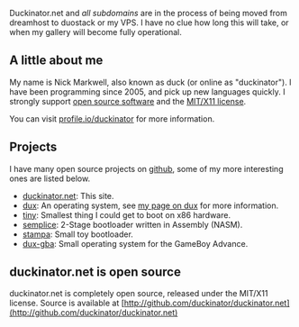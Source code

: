 Duckinator.net and *all subdomains* are in the process of being moved from dreamhost to duostack or my VPS. I have no clue how long this will take, or when my gallery will become fully operational.

## A little about me ##
My name is Nick Markwell, also known as duck (or online as "duckinator"). I have been programming since 2005, and pick up new languages quickly. I strongly support [open source software](http://en.wikipedia.org/wiki/Open_source) and the [MIT/X11 license](http://en.wikipedia.org/wiki/MIT_License).

You can visit [profile.io/duckinator](http://profile.io/duckinator) for more information.

## Projects ##
I have many open source projects on [github](http://github.com/duckinator/), some of my more interesting ones are listed below.

- [duckinator.net](http://github.com/duckinator/duckinator.net): This site.
- [dux](http://github.com/duckinator/dux): An operating system, see [my page on dux](/dux) for more information.
- [tiny](http://github.com/duckinator/tiny): Smallest thing I could get to boot on x86 hardware.
- [semplice](http://github.com/duckinator/semplice): 2-Stage bootloader written in Assembly (NASM).
- [stampa](http://github.com/duckinator/stampa): Small toy bootloader.
- [dux-gba](http://github.com/duckinator/dux-gba): Small operating system for the GameBoy Advance.

## duckinator.net is open source ##

duckinator.net is completely open source, released under the MIT/X11 license.
Source is available at [http://github.com/duckinator/duckinator.net](http://github.com/duckinator/duckinator.net)
